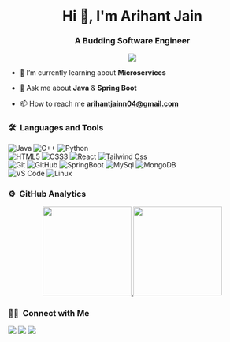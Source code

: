 <h1 align="center">Hi 👋, I'm Arihant Jain</h1>
<h3 align="center">A Budding Software Engineer</h3>
	
<p align="center">
  <img src="https://komarev.com/ghpvc/?username=vivek9patel&color=blueviolet&style=flat">
</p>

- 🌱 I’m currently learning about **Microservices**

- 💬 Ask me about **Java** & **Spring Boot**

- 📫 How to reach me **arihantjainn04@gmail.com**


	
### 🛠 &nbsp;Languages and Tools

![Java](https://img.shields.io/badge/-Java-%23F7DF1C?style=for-the-badge&logo=javascript&logoColor=000000&labelColor=%23F7DF1C&color=%23FFCE5A)
![C++](https://img.shields.io/badge/C%2B%2B-00599C?style=for-the-badge&logo=c%2B%2B&logoColor=white)
![Python](http://img.shields.io/badge/-Python-3776AB?style=for-the-badge&logo=python&logoColor=ffffff)
<br>
![HTML5](https://img.shields.io/badge/-HTML5-%23E44D27?style=for-the-badge&logo=html5&logoColor=ffffff)
![CSS3](https://img.shields.io/badge/-CSS3-%231572B6?style=for-the-badge&logo=css3)
![React](https://img.shields.io/badge/-React-61DAFB?style=for-the-badge&logo=react&logoColor=ffffff)
![Tailwind Css](https://img.shields.io/badge/Tailwind_CSS-38B2AC?style=for-the-badge&logo=tailwind-css&logoColor=white)
<br>
![Git](https://img.shields.io/badge/-Git-%23F05032?style=for-the-badge&logo=git&logoColor=%23ffffff)
![GitHub](https://img.shields.io/badge/-GitHub-181717?style=for-the-badge&logo=github)
![SpringBoot](https://img.shields.io/badge/-SpringBoot-339933?style=for-the-badge&logo=Node.js&logoColor=ffffff)
![MySql](https://img.shields.io/badge/-MySql-FFCA28?style=for-the-badge&logo=firebase&logoColor=ffffff)
![MongoDB](https://img.shields.io/badge/MongoDB-4EA94B?style=for-the-badge&logo=mongodb&logoColor=white)
<br>
![VS Code](http://img.shields.io/badge/-VS%20Code-007ACC?style=for-the-badge&logo=visual-studio-code&logoColor=ffffff)
![Linux](http://img.shields.io/badge/-Linux-0078D6?style=for-the-badge&logo=linux&logoColor=ffffff)
<br/>

### ⚙️ &nbsp;GitHub Analytics

<p align="center">
<a href="https://github.com/techwizAJ">
  <img height="180em" src="https://github-readme-stats-eight-theta.vercel.app/api?username=techwizAJ&show_icons=true&theme=algolia&include_all_commits=true&count_private=true"/>
  <img height="180em" src="https://github-readme-stats-eight-theta.vercel.app/api/top-langs/?username=techwizAJ&layout=compact&langs_count=8&theme=algolia"/>
</a>
</p>

### 🤝🏻 &nbsp;Connect with Me

<p>
<a href="https://www.linkedin.com/in/arihant-jain-ai/"><img src="https://img.shields.io/badge/-techwizAJ-0077B5?style=flat&logo=Linkedin&logoColor=white"/></a>
<a href="mailto:arihantjainn04@gmail.com"><img src="https://img.shields.io/badge/-arihantjainn04@gmail.com-D14836?style=flat&logo=Gmail&logoColor=white"/></a>
<a href="https://twitter.com/bagmar0"><img src="https://img.shields.io/badge/-@bagmar0-1877F2?style=flat&logo=Twitter&logoColor=white"/></a>
</p>
<!-- <p align="center"><img align="center" src="https://github-readme-streak-stats.herokuapp.com/?user=vivek9patel&" alt="vivek9patel" /></p> -->
